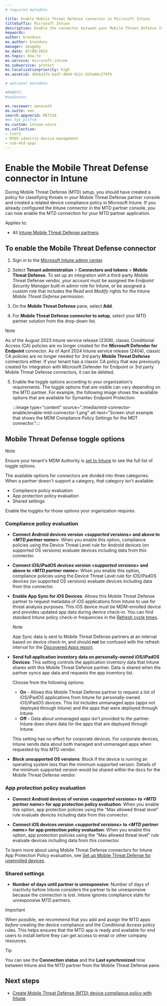 ```yaml
---
# required metadata

title: Enable Mobile Threat Defense connector in Microsoft Intune
titleSuffix: Microsoft Intune
description: Enable the connector between your Mobile Threat Defense (MTD) partner and Microsoft Intune.
keywords:
author: brenduns
ms.author: brenduns
manager: dougeby
ms.date: 07/09/2024
ms.topic: how-to
ms.service: microsoft-intune
ms.subservice: protect
ms.localizationpriority: high
ms.assetid: dbb6a37e-ba47-4b69-922c-d25e66c279f6

# optional metadata

#ROBOTS:
#audience:

ms.reviewer: aanavath
ms.suite: ems
search.appverid: MET150
#ms.tgt_pltfrm:
ms.custom: intune-azure
ms.collection:
- tier3
- M365-identity-device-management
- sub-mtd-apps
---
```


# Enable the Mobile Threat Defense connector in Intune

During Mobile Threat Defense (MTD) setup, you should have created a policy for classifying threats in your Mobile Threat Defense partner console and created a related device compliance policy in Microsoft Intune. If you already configured the Intune connector in the MTD partner console, you can now enable the MTD connection for your MTD partner application.

Applies to:

- All [Intune Mobile Threat Defense partners](../protect/mobile-threat-defense.md#mobile-threat-defense-partners).

## To enable the Mobile Threat Defense connector

1. Sign in to the [Microsoft Intune admin center](https://go.microsoft.com/fwlink/?linkid=2109431).

2. Select **Tenant administration** > **Connectors and tokens** > **Mobile Threat Defense**. To set up an integration with a third-party Mobile Threat Defense vendor, your account must be assigned the *Endpoint Security Manager* built-in admin role for Intune, or be assigned a custom role that includes the *Read* and *Modify* rights for the Intune *Mobile Threat Defense* permission.

3. On the **Mobile Threat Defense** pane, select **Add**.

4. For **Mobile Threat Defense connector to setup**, select your MTD partner solution from the drop-down list.

> [!NOTE]
>
> As of the August 2023 Intune service release (2308), classic Conditional Access (CA) policies are no longer created for the **Microsoft Defender for Endpoint** connector. As of April 2024 Intune service release (2404), classic CA policies are no longer needed for 3rd party **Mobile Threat Defense** connectors either. If your tenant has a classic CA policy that was previously created for integration with Microsoft Defender for Endpoint or 3rd party Mobile Threat Defense connectors, it can be deleted.

5. Enable the toggle options according to your organization's requirements. The toggle options that are visible can vary depending on the MTD partner. For example, the following image shows the available options that are available for Symantec Endpoint Protection:

   :::image type="content" source="./media/mtd-connector-enable/enable-mtd-connector-1.png" alt-text="Screen shot example that shows the MDM Compliance Policy Settings for the MDT connector.":::

## Mobile Threat Defense toggle options

> [!NOTE]
>
> Ensure your tenant's MDM Authority is [set to Intune](../fundamentals/mdm-authority-set.md#set-mdm-authority-to-intune) to see the full list of toggle options.

The available options for connectors are divided into three categories. When a partner doesn't support a category, that category isn't available:

- Compliance policy evaluation
- App protection policy evaluation
- Shared settings

Enable the toggles for those options your organization requires.

### Compliance policy evaluation

- **Connect Android devices version _\<supported versions>_ and above to _\<MTD partner name>_**: When you enable this option, compliance policies using the Device Threat Level rule for Android devices (on supported OS versions) evaluate devices including data from this connector.

- **Connect iOS/iPadOS devices version _\<supported versions>_ and above to _\<MTD partner name>_**: When you enable this option, compliance policies using the Device Threat Level rule for iOS/iPadOS devices (on supported OS versions) evaluate devices including data from this connector.

- **Enable App Sync for iOS Devices**: Allows this Mobile Threat Defense partner to request metadata of iOS applications from Intune to use for threat analysis purposes. This iOS device must be MDM-enrolled device and provides updated app data during device check-in. You can find standard Intune policy check-in frequencies in the [Refresh cycle times](../configuration/device-profile-troubleshoot.md#policy-refresh-intervals).

  > [!NOTE]
  >
  > App Sync data is sent to Mobile Threat Defense partners at an interval based on device check-in, and should **not** be confused with the refresh interval for the [Discovered Apps report](../apps/app-discovered-apps.md#details-of-discovered-apps).

- **Send full application inventory data on personally-owned iOS/iPadOS Devices​**: This setting controls the application inventory data that Intune shares with this Mobile Threat Defense partner. Data is shared when the partner syncs app data and requests the app inventory list.

  Choose from the following options:

  - **On** - Allows this Mobile Threat Defense partner to request a list of iOS/iPadOS applications from Intune for personally-owned iOS/iPadOS devices. This list includes unmanaged apps (apps not deployed through Intune) and the apps that were deployed through Intune.
  - **Off** - Data about unmanaged apps isn't provided to the partner. Intune does share data for the apps that are deployed through Intune.

  This setting has no effect for corporate devices. For corporate devices, Intune sends data about both managed and unmanaged apps when requested by this MTD vendor.

- **Block unsupported OS versions**: Block if the device is running an operating system less than the minimum supported version. Details of the minimum supported version would be shared within the docs for the Mobile Threat Defense vendor.

### App protection policy evaluation

- **Connect Android devices of version *\<supported versions>* to *\<MTD partner name>* for app protection policy evaluation**: When you enable this option, app protection policies using the "Max allowed threat level" rule evaluate devices including data from this connector.

- **Connect iOS devices version *\<supported versions>* to *\<MTD partner name>* for app protection policy evaluation**: When you enable this option, app protection policies using the "Max allowed threat level" rule evaluate devices including data from this connector.

To learn more about using Mobile Threat Defense connectors for Intune App Protection Policy evaluation, see [Set up Mobile Threat Defense for unenrolled devices](mtd-enable-unenrolled-devices.md).

### Shared settings

- **Number of days until partner is unresponsive**: Number of days of inactivity before Intune considers the partner to be unresponsive because the connection is lost. Intune ignores compliance state for unresponsive MTD partners.

> [!IMPORTANT]
> When possible, we recommend that you add and assign the MTD apps *before* creating the device compliance and the Conditional Access policy rules. This helps ensures that the MTD app is ready and available for end users to install before they can get access to email or other company resources.

> [!TIP]
> You can see the **Connection status** and the **Last synchronized** time between Intune and the MTD partner from the Mobile Threat Defense pane.

## Next steps

- [Create Mobile Threat Defense (MTD) device compliance policy with Intune](mtd-device-compliance-policy-create.md).
